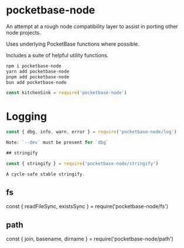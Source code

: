 # pocketbase-node

An attempt at a rough node compatibility layer to assist in porting other node projects.

Uses underlying PocketBase functions where possible.

Includes a suite of helpful utility functions.

```bash
npm i pocketbase-node
yarn add pocketbase-node
pnpm add pocketbase-node
bun add pocketbase-node
```

```js
const kitchenSink = require('pocketbase-node')
```

# Logging

```js
const { dbg, info, warn, error } = require('pocketbase-node/log')

Note: `--dev` must be present for `dbg`

## stringify

const { stringify } = require('pocketbase-node/stringify')

A cycle-safe stable stringify.
```

## fs

const { readFileSync, existsSync } = require('pocketbase-node/fs')

## path

const { join, basename, dirname } = require('pocketbase-node/path')

